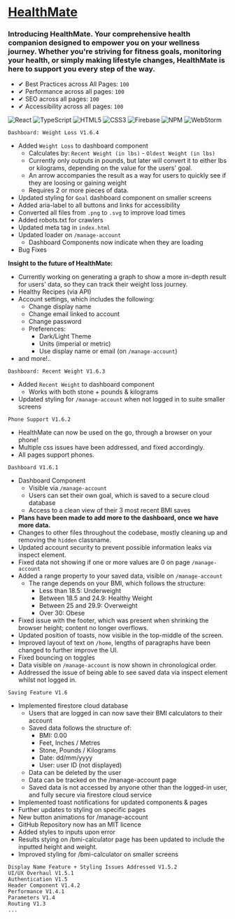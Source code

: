# [HealthMate](https://healthmate-c8e5c.web.app)

### Introducing HealthMate. Your comprehensive health companion designed to empower you on your wellness journey. Whether you're striving for fitness goals, monitoring your health, or simply making lifestyle changes, HealthMate is here to support you every step of the way.

- ✔ Best Practices across All Pages: `100`
- ✔ Performance across all pages: `100`
- ✔ SEO across all pages: `100`
- ✔ Accessibility across all pages: `100`

![React](https://img.shields.io/badge/react-%2320232a.svg?style=for-the-badge&logo=react&logoColor=%2361DAFB) ![TypeScript](https://img.shields.io/badge/typescript-%23007ACC.svg?style=for-the-badge&logo=typescript&logoColor=white) ![HTML5](https://img.shields.io/badge/html5-%23E34F26.svg?style=for-the-badge&logo=html5&logoColor=white) ![CSS3](https://img.shields.io/badge/css3-%231572B6.svg?style=for-the-badge&logo=css3&logoColor=white) ![Firebase](https://img.shields.io/badge/Firebase-039BE5?style=for-the-badge&logo=Firebase&logoColor=white) ![NPM](https://img.shields.io/badge/NPM-%23CB3837.svg?style=for-the-badge&logo=npm&logoColor=white) ![WebStorm](https://img.shields.io/badge/webstorm-143?style=for-the-badge&logo=webstorm&logoColor=white&color=black)

```
Dashboard: Weight Loss V1.6.4
```

- Added `Weight Loss` to dashboard component
  - Calculates by: `Recent Weight (in lbs)` - `Oldest Weight (in lbs)`
  - Currently only outputs in pounds, but later will convert it to either lbs or kilograms, depending on the value for the users' goal.
  - An arrow accompanies the result as a way for users to quickly see if they are loosing or gaining weight
  - Requires 2 or more pieces of data.
- Updated styling for `Goal` dashboard component on smaller screens
- Added aria-label to all buttons and links for accessibility
- Converted all files from `.png` to `.svg` to improve load times
- Added robots.txt for crawlers
- Updated meta tag in `index.html`
- Updated loader on `/manage-account`
  - Dashboard Components now indicate when they are loading
- Bug Fixes

**Insight to the future of HealthMate:**

- Currently working on generating a graph to show a more in-depth result for users' data, so they can track their weight loss journey.
- Healthy Recipes (via API)
- Account settings, which includes the following:
  - Change display name
  - Change email linked to account
  - Change password
  - Preferences:
    - Dark/Light Theme
    - Units (imperial or metric)
    - Use display name or email (on `/manage-account`)
- and more!..

```
Dashboard: Recent Weight V1.6.3
```
- Added `Recent Weight` to dashboard component
  - Works with both stone + pounds & kilograms
- Updated styling for `/manage-account` when not logged in to suite smaller screens

```
Phone Support V1.6.2
```

- HealthMate can now be used on the go, through a browser on your phone!
- Multiple css issues have been addressed, and fixed accordingly.
- All pages support phones.

```
Dashboard V1.6.1
```

- Dashboard Component
  - Visible via `/manage-account`
  - Users can set their own goal, which is saved to a secure cloud database
  - Access to a clean view of their 3 most recent BMI saves
- **Plans have been made to add more to the dashboard, once we have more data.**
- Changes to other files throughout the codebase, mostly cleaning up and removing the `hidden` classname.
- Updated account security to prevent possible information leaks via inspect element.
- Fixed data not showing if one or more values are 0 on page `/manage-account`
- Added a range property to your saved data, visible on `/manage-account`
  - The range depends on your BMI, which follows the structure:
    - Less than 18.5: Underweight
    - Between 18.5 and 24.9: Healthy Weight
    - Between 25 and 29.9: Overweight
    - Over 30: Obese
- Fixed issue with the footer, which was present when shrinking the browser height; content no longer overflows.
- Updated position of toasts, now visible in the top-middle of the screen.
- Improved layout of text on `/home`, lengths of paragraphs have been changed to further improve the UI.
- Fixed bouncing on toggles
- Data visible on `/manage-account` is now shown in chronological order.
- Addressed the issue of being able to see saved data via inspect element whilst not logged in.

```
Saving Feature V1.6
```

- Implemented firestore cloud database
  - Users that are logged in can now save their BMI calculators to their account
  - Saved data follows the structure of:
    - BMI: 0.00
    - Feet, Inches / Metres
    - Stone, Pounds / Kilograms
    - Date: dd/mm/yyyy
    - User: user ID (not displayed)
  - Data can be deleted by the user
  - Data can be tracked on the /manage-account page
  - Saved data is not accessed by anyone other than the logged-in user, and fully secure via firestore cloud service
- Implemented toast notifications for updated components & pages
- Further updates to styling on specific pages
- New button animations for /manage-account
- GitHub Repository now has an MIT licence
- Added styles to inputs upon error
- Results stying on /bmi-calculator page has been updated to include the inputted height and weight.
- Improved styling for /bmi-calculator on smaller screens


```
Display Name Feature + Styling Issues Addressed V1.5.2
UI/UX Overhaul V1.5.1
Authentication V1.5
Header Component V1.4.2
Performance V1.4.1
Parameters V1.4
Routing V1.3
...
```
